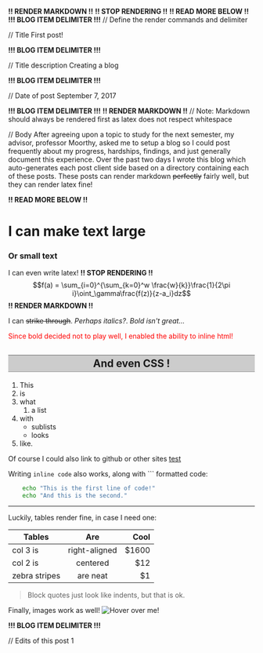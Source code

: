**!! RENDER MARKDOWN !!**
**!! STOP RENDERING !!**
**!! READ MORE BELOW !!**
**!!! BLOG ITEM DELIMITER !!!**
// Define the render commands and delimiter

// Title
First post!

**!!! BLOG ITEM DELIMITER !!!**

// Title description
Creating a blog

**!!! BLOG ITEM DELIMITER !!!**

// Date of post 
September 7, 2017

**!!! BLOG ITEM DELIMITER !!!**
**!! RENDER MARKDOWN !!**
// Note: Markdown should always be rendered first as latex does not respect whitespace

// Body
After agreeing upon a topic to study for the next semester, my advisor, professor Moorthy, asked me to setup a blog so I could post frequently about my progress, hardships, findings, and just generally document this experience. Over the past two days I wrote this blog which auto-generates each post client side based on a directory containing each of these posts. These posts can render markdown ~~perfectly~~ fairly well, but they can render latex fine!

**!! READ MORE BELOW !!**
# I can make text large
### Or small text

I can even write latex!
**!! STOP RENDERING !!**
$$f(a) = \sum_{i=0}^{\sum_{k=0}^w \frac{w}{k}}\frac{1}{2\pi i}\oint_\gamma\frac{f(z)}{z-a_i}dz$$
**!! RENDER MARKDOWN !!**

I can ~~strike through~~. _Perhaps italics?_. *Bold isn't great...*

<span style="color:red"> Since bold decided not to play well, I enabled the ability to inline html! </span>

<html>
	<style>
	h2 {
	  text-align: center;
	  background: #CCCCCC;
	  padding: .2em 1em;
	  border-top: 1px solid #666666;
	  border-bottom: 1px solid #999999;
	}
	</style>

</html>

## And even CSS !

1. This
2. is
1. what
   1. a list
1. with
   * sublists
   * looks
1. like.

Of course I could also link to github or other sites
 [test](#github.com)

Writing `inline code` also works, along with \`\`\` formatted code:

```bash
	echo "This is the first line of code!"
	echo "And this is the second."
```

---

Luckily, tables render fine, in case I need one:

| Tables        | Are           | Cool  |
| ------------- |:-------------:| -----:|
| col 3 is      | right-aligned | $1600 |
| col 2 is      | centered      |   $12 |
| zebra stripes | are neat      |    $1 |

> Block quotes just look like indents, but that is ok.

Finally, images work as well!
![Hover over me!](https://assets-cdn.github.com/images/modules/logos_page/Octocat.png)

**!!! BLOG ITEM DELIMITER !!!**

// Edits of this post
1
